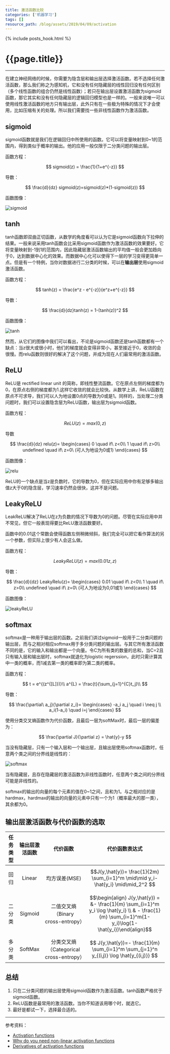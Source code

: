 ```yaml
---
title: 激活函数比较
categories: ['机器学习']
tags: []
resource_path: /blog/assets/2019/04/09/activation
---
```


{% include posts_hook.html %}

{{page.title}}
===

---

在建立神经网络的时候，你需要为隐含层和输出层选择激活函数。若不选择任何激活函数，那么我们称之为感知机，它和没有任何隐藏层的线性回归没有任何区别（多个线性函数的组合仍然是线性函数）；若只在输出层设置激活函数为sigmoid函数，那它其实和没有任何隐藏层的逻辑回归模型也是一样的。一般来说唯一可以使用线性激活函数的地方只有输出层，此外只有在一些极为特殊的情况下才会使用，比如压缩有关的处理。所以我们需要找一些非线性函数作为激活函数。

sigmoid
---

sigmoid函数就是我们在逻辑回归中所使用的函数。它可以将变量映射到0~1的范围内，得到类似于概率的输出。他的应用一般仅限于二分类问题的输出层。

函数方程：

$$ sigmoid(z) = \frac{1}{1+e^{-z}} $$

导数：

$$ \frac{d}{dz} sigmoid(z)=sigmoid(z)*(1-sigmoid(z)) $$

函数图像：

![sigmoid]({{page.resource_path}}/sigmoid.png)

tanh
---

tanh函数即双曲正切函数，从数学的角度看可以认为它是sigmoid函数向下拉伸的结果。一般来说采用tanh函数会比采用sigmoid函数作为激活函数的效果要好。它将变量映射到-1到1的范围内，因此隐藏层激活函数输出的平均值一般会更加趋向于0，达到数据中心化的效果。而数据中心化可以使得下一层的学习变得更简单一点。但是有一个特例，当你对数据进行二分类的时候，可以在**输出层**使用sigmoid激活函数。

函数方程：

$$ tanh(z) = \frac{e^z - e^{-z}}{e^z+e^{-z}} $$

导数：

$$ \frac{d}{dz}tanh(z) = 1-(tanh(z))^2 $$

函数图像：

![tanh]({{page.resource_path}}/tanh.png)

然而，从它们的图像中我们可以看出，不论是sigmoid函数还是tanh函数都有一个缺点：当z很大或很小时，他们的梯度就会变得非常小，甚至接近于0，收敛的会很慢。而relu函数则很好的解决了这个问题，并成为现在人们最常用的激活函数。

ReLU
---

ReLU是 rectified linear unit 的简称，即线性整流函数。它在原点左侧的梯度都为0，在原点右侧的梯度都为1.这样它收敛的就会比较快。从数学上讲，ReLU函数在原点不可求导，我们可以人为地设置0点的导数为0或是1。同样的，当处理二分类问题时，我们可以设置隐含层为ReLU函数，输出层为sigmoid函数。

函数方程：

$$ ReLU(z) = max(0, z) $$

导数

$$ \frac{d}{dz} relu(z)=
\begin{cases}
    0 \quad if\ z<0\\
    1 \quad if\ z>0\\
    undefined \quad if\ z=0\ (可人为地设为0或1)
\end{cases} $$

函数图像：

![relu]({{page.resource_path}}/relu.png)

ReLU的一个缺点是当z是负数时，它的导数为0，但在实际应用中你有足够多输出值z大于0的隐含层，学习速率仍然会很快，这并不是问题。

LeakyReLU
---

LeakReLU解决了ReLU在z为负数的情况下导数为0的问题。尽管在实际应用中并不常见，但它一般表现得要比ReLU激活函数要好。

函数中的0.01这个常数会使得函数左侧稍微倾斜，我们完全可以把它看作算法的另一个参数，但实际上很少有人会这么做。

函数方程：

$$ LeakyReLU(z) = max(0.01z, z) $$

导数：

$$ \frac{d}{dz} LeakyRelu(z)=
\begin{cases}
    0.01 \quad if\ z<0\\
    1 \quad if\ z>0\\
    undefined \quad if\ z=0\ (可人为地设为0,01或1)
\end{cases} $$

函数图像：

![leakyReLU]({{page.resource_path}}/leakyReLU.png)

softmax
---

softmax是一种用于输出层的函数。之前我们讲过sigmoid一般用于二分类问题的输出层，而与之相对相应softmax用于多分类问题的输出层。与其它所有激活函数不同的是，它的输入和输出都是一个向量。令C为所有类的数量的总和，当C=2且只有输入层和输出层时，softmax就退化为logistic regerssion，此时只需计算其中一类的概率，而1减去第一类的概率即为第二类的概率。

函数方程：

$$
t = e^{(z^{[L]})}\\
a^{L} = \frac{t}{\sum_{j=1}^{C}t_j}\\
$$

导数：

$$
\frac{\partial\ a_j}{\partial z_i}=
\begin{cases}
    -a_i a_j \quad i \neq j \\
    a_i(1-a_i) \quad i=j
\end{cases}
$$

使用分类交叉熵函数作为代价函数，且最后一层为softMax时，最后一层的偏差为：

$$
\frac{\partial J}{\partial z} = \hat{y}-y
$$

当没有隐藏层，只有一个输入层和一个输出层，且输出层使用softmax函数时，任意两个类之间的分界线是线性的：

![softmax]({{page.resource_path}}/softmax2.png)

当有隐藏层，且存在隐藏层的激活函数为非线性函数时，任意两个类之间的分界线可能是非线性的。

softmax的输出的向量的每个元素的值在0~1之间，且和为1。与之相对应的是hardmax，hardmax的输出的向量的元素中只有一个为1（概率最大的那一类），其余都为0。

输出层激活函数与代价函数的选取
---

任务类型|输出层激活函数|代价函数|代价函数表达式
:-:|:-:|:-:|:-:
回归|Linear|均方误差(MSE)| $$J(y,\hat{y})= \frac{1}{2m} \sum_{i=1}^m \mid\mid y_i-\hat{y_i} \mid\mid_2^2 $$
二分类|Sigmoid|二值交叉熵（Binary cross-entropy）|$$\begin{align} J(y,\hat{y}) =  &- \frac{1}{m} \sum_{i=1}^m y_i \log \hat{y_i} \\ & - \frac{1}{m} \sum_{i=1}^m(1-y_i)\log(1-\hat{y_i})\end{align}$$
多分类|SoftMax|分类交叉熵（Categorical cross-entropy）| $$ J(y,\hat{y})=- \frac{1}{m} \sum_{i=1}^m \sum_{j=1}^n y_{(i,j)} \log \hat{y_{(i,j)}} $$

总结
---

1. 只在二分类问题的输出层使用sigmoid函数作为激活函数。tanh函数严格优于sigmoid函数。
2. ReLU函数是最常用的激活函数。当你不知道该用哪个时，就选它。
3. 最好是都试一下，选择最合适的。

---

参考资料：

* [Activation functions](https://www.coursera.org/learn/neural-networks-deep-learning/lecture/4dDC1/activation-functions)
* [Why do you need non-linear activation functions](https://www.coursera.org/learn/neural-networks-deep-learning/lecture/OASKH/why-do-you-need-non-linear-activation-functions)
* [Derivatives of activation functions](https://www.coursera.org/learn/neural-networks-deep-learning/lecture/qcG1j/derivatives-of-activation-functions
)